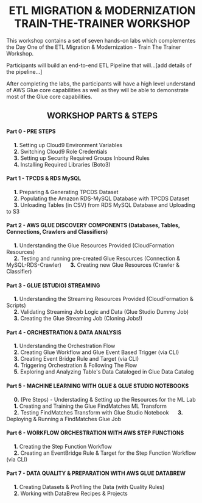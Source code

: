 <h1 id="toc_0" align="center">
ETL MIGRATION & MODERNIZATION
<br/>TRAIN-THE-TRAINER WORKSHOP
</h1>

This workshop contains a set of seven hands-on labs which complementes the Day One of the ETL Migration & Modernization - Train The Trainer Workshop.

Participants will build an end-to-end ETL Pipeline that will...[add details of the pipeline...]
  
After completing the labs, the participants will have a high level understand of AWS Glue core capabilities as well as they will be able to demonstrate most of the Glue core capabilities. 

<h2 id="toc_0" align="center">
WORKSHOP PARTS & STEPS
</h2>

#### Part 0 - PRE STEPS
&nbsp;&nbsp;&nbsp;&nbsp;&nbsp;**1.** Setting up Cloud9 Environment Variables  
&nbsp;&nbsp;&nbsp;&nbsp;&nbsp;**2.** Switching Cloud9 Role Credentials  
&nbsp;&nbsp;&nbsp;&nbsp;&nbsp;**3.** Setting up Security Required Groups Inbound Rules  
&nbsp;&nbsp;&nbsp;&nbsp;&nbsp;**4.** Installing Required Libraries (Boto3)

#### Part 1 - TPCDS & RDS MySQL
&nbsp;&nbsp;&nbsp;&nbsp;&nbsp;**1.** Preparing & Generating TPCDS Dataset  
&nbsp;&nbsp;&nbsp;&nbsp;&nbsp;**2.** Populating the Amazon RDS-MySQL Database with TPCDS Dataset  
&nbsp;&nbsp;&nbsp;&nbsp;&nbsp;**3.** Unloading Tables (in CSV) from RDS MySQL Database and Uploading to S3


#### Part 2 - AWS GLUE DISCOVERY COMPONENTS (Databases, Tables, Connections, Crawlers and Classifiers)
&nbsp;&nbsp;&nbsp;&nbsp;&nbsp;**1.** Understanding the Glue Resources Provided (CloudFormation Resources)  
&nbsp;&nbsp;&nbsp;&nbsp;&nbsp;**2.** Testing and running pre-created Glue Resources (Connection & MySQL-RDS-Crawler)
&nbsp;&nbsp;&nbsp;&nbsp;&nbsp;**3.** Creating new Glue Resources (Crawler & Classifier)

#### Part 3 - GLUE (STUDIO) STREAMING
&nbsp;&nbsp;&nbsp;&nbsp;&nbsp;**1.** Understanding the Streaming Resources Provided (CloudFormation & Scripts)  
&nbsp;&nbsp;&nbsp;&nbsp;&nbsp;**2.** Validating Streaming Job Logic and Data (Glue Studio Dummy Job)  
&nbsp;&nbsp;&nbsp;&nbsp;&nbsp;**3.** Creating the Glue Streaming Job (Cloning Jobs!)

#### Part 4 - ORCHESTRATION & DATA ANALYSIS
&nbsp;&nbsp;&nbsp;&nbsp;&nbsp;**1.** Understanding the Orchestration Flow  
&nbsp;&nbsp;&nbsp;&nbsp;&nbsp;**2.** Creating Glue Workflow and Glue Event Based Trigger (via CLI)  
&nbsp;&nbsp;&nbsp;&nbsp;&nbsp;**3.** Creating Event Bridge Rule and Target (via CLI)  
&nbsp;&nbsp;&nbsp;&nbsp;&nbsp;**4.** Triggering Orchestration & Following The Flow  
&nbsp;&nbsp;&nbsp;&nbsp;&nbsp;**5.** Exploring and Analyzing Table's Data Cataloged in Glue Data Catalog

#### Part 5 - MACHINE LEARNING WITH GLUE & GLUE STUDIO NOTEBOOKS
&nbsp;&nbsp;&nbsp;&nbsp;&nbsp;**0.** (Pre Steps) - Understading & Setting up the Resources for the ML Lab  
&nbsp;&nbsp;&nbsp;&nbsp;&nbsp;**1.** Creating and Training the Glue FindMatches ML Transform  
&nbsp;&nbsp;&nbsp;&nbsp;&nbsp;**2.** Testing FindMatches Transform with Glue Studio Notebook
&nbsp;&nbsp;&nbsp;&nbsp;&nbsp;**3.** Deploying & Running a FindMatches Glue Job 

#### Part 6 - WORKFLOW ORCHESTRATION WITH AWS STEP FUNCTIONS
&nbsp;&nbsp;&nbsp;&nbsp;&nbsp;**1.** Creating the Step Function Workflow  
&nbsp;&nbsp;&nbsp;&nbsp;&nbsp;**2.** Creating an EventBridge Rule & Target for the Step Function Workflow (via CLI) 

#### Part 7 - DATA QUALITY & PREPARATION WITH AWS GLUE DATABREW
&nbsp;&nbsp;&nbsp;&nbsp;&nbsp;**1.** Creating Datasets & Profiling the Data (with Quality Rules)  
&nbsp;&nbsp;&nbsp;&nbsp;&nbsp;**2.** Working with DataBrew Recipes & Projects  
